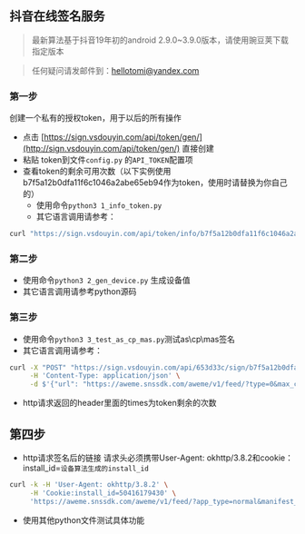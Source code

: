 ## 抖音在线签名服务

>最新算法基于抖音19年初的android 2.9.0~3.9.0版本，请使用豌豆荚下载指定版本

> 任何疑问请发邮件到：[hellotomi@yandex.com](vsdouyin@yandex.com)

### 第一步
创建一个私有的授权token，用于以后的所有操作

+ 点击 [https://sign.vsdouyin.com/api/token/gen/](http://sign.vsdouyin.com/api/token/gen/) 直接创建
+ 粘贴 token到文件`config.py` 的`API_TOKEN`配置项
+ 查看token的剩余可用次数（以下实例使用b7f5a12b0dfa11f6c1046a2abe65eb94作为token，使用时请替换为你自己的）
    + 使用命令`python3 1_info_token.py`
    +  其它语言调用请参考：
```bash
curl "https://sign.vsdouyin.com/api/token/info/b7f5a12b0dfa11f6c1046a2abe65eb94"
```

### 第二步
+ 使用命令`python3 2_gen_device.py` 生成设备值
+ 其它语言调用请参考python源码

### 第三步
+ 使用命令`python3 3_test_as_cp_mas.py`测试as\cp\mas签名
+ 其它语言调用请参考：
```bash
curl -X "POST" "https://sign.vsdouyin.com/api/653d33c/sign/b7f5a12b0dfa11f6c1046a2abe65eb94" \
     -H 'Content-Type: application/json' \
     -d $'{"url": "https://aweme.snssdk.com/aweme/v1/feed/?type=0&max_cursor=0&min_cursor=-1&count=6&volume=0.3333333333333333&pull_type=2&need_relieve_aweme=0&filter_warn=0&is_cold_start=0&js_sdk_version=1.2.2&app_type=normal&manifest_version_code=321&_rticket=1541682949911&ac=wifi&device_id=59121099964&iid=50416179430&os_version=8.1.0&channel=gray_3306&version_code=330&device_type=ONEPLUS%20A5000&language=zh&vid=C2DD3A72-18E8-490e-B58A-86AD20BB8035&resolution=1080*1920&openudid=27b34f50ff0ba8e26c5747b59bd6d160fbdff384&update_version_code=3216&app_name=aweme&version_name=3.3.0&os_api=27&device_brand=OnePlus&ssmix=a&device_platform=android&dpi=420&aid=1128"}'
```
+ http请求返回的header里面的times为token剩余的次数

## 第四步
+ http请求签名后的链接
请求头必须携带User-Agent: okhttp/3.8.2和cookie：install_id=`设备算法生成的install_id`
```bash
curl -k -H 'User-Agent: okhttp/3.8.2' \
     -H 'Cookie:install_id=50416179430' \
     'https://aweme.snssdk.com/aweme/v1/feed/?app_type=normal&manifest_version_code=290&_rticket=1550930244608&ac=wifi&device_id=66294943700&iid=64323608375&os_version=9&channel=wandoujia_zhiwei&version_code=290&device_type=ONEPLUS%20A6010&language=zh&uuid=869386044722596&resolution=1080*2261&openudid=89ca1c64a055844d&update_version_code=2902&app_name=aweme&version_name=2.9.0&os_api=28&device_brand=OnePlus&ssmix=a&device_platform=android&dpi=420&aid=1128&count=6&type=0&max_cursor=0&min_cursor=-1&pull_type=2&ts=1552901499&as=a1e576084b979c95df4355&cp=6a7cce50bef18e5de1KkSo&mas=0199ee9c1569bedff78dfe8012939de97eacaccc2c6626ac9cc69c' -H 'Connection: keep-alive' 
```
+ 使用其他python文件测试具体功能

